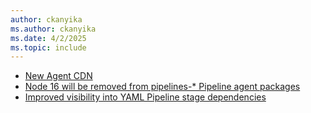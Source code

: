 ```yaml
---
author: ckanyika
ms.author: ckanyika
ms.date: 4/2/2025
ms.topic: include
---
```


- [New Agent CDN](#new-agent-cdn)
- [Node 16 will be removed from pipelines-* Pipeline agent packages](#node-16-will-be-removed-from-pipelines--pipeline-agent-packages)
- [Improved visibility into YAML Pipeline stage dependencies](#improved-visibility-into-yaml-pipeline-stage-dependencies)
